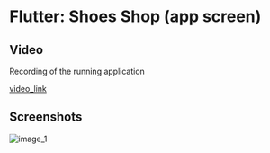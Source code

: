 # Flutter: Shoes Shop (app screen)

## Video
Recording of the running application

[video_link](https://i.imgur.com/2ajszE9.mp4)

## Screenshots

![image_1](https://i.imgur.com/v8nTQZZ.png)
